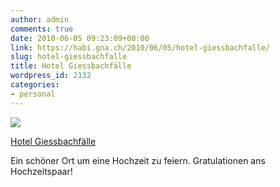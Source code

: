 ```yaml
---
author: admin
comments: true
date: 2010-06-05 09:23:09+00:00
link: https://habi.gna.ch/2010/06/05/hotel-giessbachfalle/
slug: hotel-giessbachfalle
title: Hotel Giessbachfälle
wordpress_id: 2132
categories:
- personal
---
```


[![](https://static.flickr.com/4063/4670810719_d01b8c0ceb_m.jpg)](https://www.flickr.com/photos/habi/4670810719/)

[Hotel Giessbachfälle](https://www.flickr.com/photos/habi/4670810719/)

Ein schöner Ort um eine Hochzeit zu feiern.
Gratulationen ans Hochzeitspaar!
